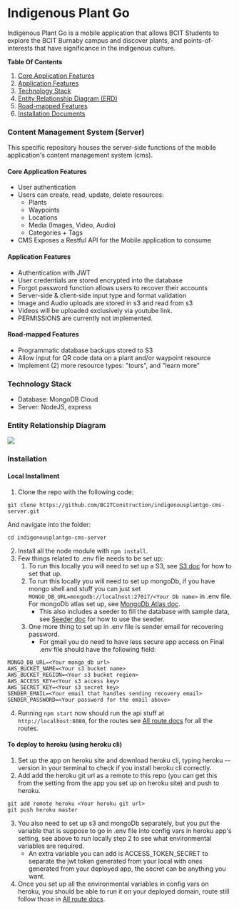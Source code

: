 # Indigenous Plant Go
Indigenous Plant Go is a mobile application that allows BCIT Students to explore the BCIT Burnaby campus and discover plants, and points-of-interests that have significance in the indigenous culture.

**Table Of Contents**
1. [Core Application Features](#core-application-features)
2. [Application Features](#application-features)
3. [Technology Stack](#technology-stack)
4. [Entity Relationship Diagram (ERD)](#entity-relationship-diagram)
5. [Road-mapped Features](#road-mapped-features)
6. [Installation Documents](#installation)

### Content Management System (Server)
This specific repository houses the server-side functions of the mobile application's content management system (cms).

#### Core Application Features
* User authentication
* Users can create, read, update, delete resources:
    * Plants
    * Waypoints
    * Locations
    * Media (Images, Video, Audio)
    * Categories + Tags
* CMS Exposes a Restful API for the Mobile application to consume

#### Application Features
* Authentication with JWT
* User credentials are stored encrypted into the database
* Forgot password function allows users to recover their accounts
* Server-side & client-side input type and format validation
* Image and Audio uploads are stored in s3 and read from s3
* Videos will be uploaded exclusively via youtube link.
* PERMISSIONS are currently not implemented.

#### Road-mapped Features
* Programmatic database backups stored to S3
* Allow input for QR code data on a plant and/or waypoint resource
* Implement (2) more resource types: "tours", and "learn more"

### Technology Stack
* Database: MongoDB Cloud
* Server: NodeJS, express

### Entity Relationship Diagram
![](https://i.imgur.com/tIDo2eS.png)

### Installation
#### Local Installment
1. Clone the repo with the following code:
```
git clone https://github.com/BCITConstruction/indigenousplantgo-cms-server.git
```
And navigate into the folder:
```
cd indigenousplantgo-cms-server
```
2. Install all the node module with `npm install`.
3. Few things related to .env file needs to be set up:
    1. To run this locally you will need to set up a S3, see [S3 doc](./documentation/s3/README.md) for how to set that up.
    2. To run this locally you will need to set up mongoDb, if you have mongo shell and stuff you can just set `MONGO_DB_URL=mongodb://localhost:27017/<Your Db name>` in .env file. For mongoDb atlas set up, see [MongoDb Atlas doc](./documentation/mongoDb/README.md).
        - This also includes a seeder to fill the database with sample data, see [Seeder doc](./documentation/seeder/README.md) for how to use the seeder.
    3. One more thing to set up in .env file is sender email for recovering password.
        - For gmail you do need to have less secure app access on
Final .env file should have the following field: 
```
MONGO_DB_URL=<Your mongo_db url>
AWS_BUCKET_NAME=<Your s3 bucket name>
AWS_BUCKET_REGION=<Your s3 bucket region>
AWS_ACCESS_KEY=<Your s3 access key>
AWS_SECRET_KEY=<Your s3 secret key>
SENDER_EMAIL=<Your email that handles sending recovery email>
SENDER_PASSWORD=<Your password for the email above>
```
4. Running `npm start` now should run the api stuff at `http://localhost:8080`, for the routes see [All route docs](./documentation/api) for all the routes.
#### To deploy to heroku (using heroku cli)
1. Set up the app on heroku site and download heroku cli, typing heroku --version in your terminal to check if you install heroku cli correctly. 
2. Add add the heroku git url as a remote to this repo (you can get this from the setting from the app you set up on heroku site) and push to heroku.
```
git add remote heroku <Your heroku git url>
git push heroku master
```
3. You also need to set up s3 and mongoDb separately, but you put the variable that is suppose to go in .env file into config vars in heroku app's setting, see above to run locally step 2 to see what environmental variables are required.
    - An extra variable you can add is ACCESS_TOKEN_SECRET to separate the jwt token generated from your local with ones generated from your deployed app, the secret can be anything you want.
4. Once you set up all the environmental variables in config vars on heroku, you should be able to run it on your deployed domain, route still follow those in [All route docs](./documentation/api).

